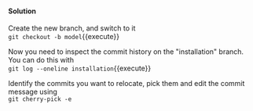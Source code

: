 #### Solution

Create the new branch, and switch to it  
`git checkout -b model`{{execute}}

Now you need to inspect the commit history on the "installation" branch. You can do this with  
`git log --oneline installation`{{execute}}  

Identify the commits you want to relocate, pick them and edit the commit message using  
`git cherry-pick -e`
